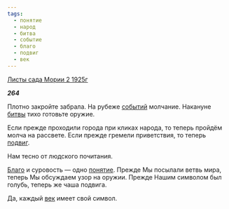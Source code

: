 ```yaml
---
tags:
  - понятие
  - народ
  - битва
  - событие
  - благо
  - подвиг
  - век
---
```

[Листы сада Мории 2 1925г](https://127.0.0.1:4002/agni/1925)

___264___

Плотно закройте забрала. На рубеже [событий](../../../tags/#событие) молчание. Накануне [битвы](../../../tags/#битва) тихо готовьте оружие.   

Если прежде проходили города при кликах народа, то теперь пройдём молча на рассвете. Если прежде гремели приветствия, то теперь [подвиг](../../../tags/#подвиг).   

Нам тесно от людского почитания.   

[Благо](../../../tags/#благо) и суровость — одно [понятие](../../../tags/#понятие). Прежде Мы посылали ветвь мира, теперь Мы обсуждаем узор на оружии. Прежде Нашим символом был голубь, теперь же чаша подвига.   

Да, каждый [век](../../../tags/#век) имеет свой символ.   

